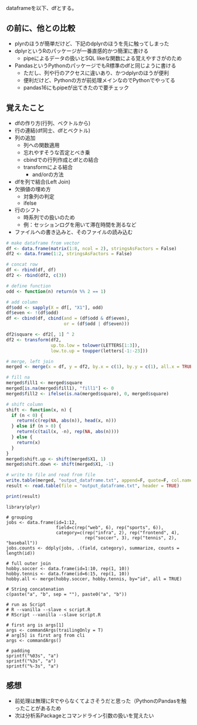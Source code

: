 
dataframeを以下、dfとする。

## の前に、他との比較
* plyrのほうが簡単だけど、下記のdplyrのほうを先に触ってしまった
* dplyrというRのパッケージが一番直感的かつ簡潔に書ける
	* pipeによるデータの扱いとSQL likeな関数による覚えやすさがのため
* PandasというPythonのパッケージでもR標準のdfと同じように書ける
	* ただし、列や行のアクセスに違いあり、かつdplyrのほうが便利
	* 便利だけど、Pythonの方が前処理メインなのでPythonでやってる
	* pandas16にもpipeが出てきたので要チェック

## 覚えたこと

* dfの作り方(行列、ベクトルから)
* 行の連結(df同士、dfとベクトル)
* 列の追加
	* 列への関数適用
	* 忘れやすそうな否定とべき乗
	* cbindでの行列作成とdfとの結合
	* transformによる結合
		* and/orの方法
* dfを列で結合(Left Join)
* 欠損値の埋め方
	* 対象列の判定
	* ifelse
* 行のシフト
	* 時系列での扱いのため
	* 例：セッションログを用いて滞在時間を測るなど
* ファイルへの書き込みと、そのファイルの読み込む

```r
# make dataframe from vector
df <- data.frame(matrix(1:8, ncol = 2), stringsAsFactors = False)
df2 <- data.frame(1:2, stringsAsFactors = False)

# concat row
df <- rbind(df, df)
df2 <- rbind(df2, c(3))

# define function
odd <- function(n) return(n %% 2 == 1)

# add column
df$odd <- sapply(X = df[, "X1"], odd)
df$even <- !(df$odd)
df <- cbind(df, cbind(and = (df$odd & df$even),
                      or = (df$odd | df$even)))

df2$square <- df2[, 1] ^ 2
df2 <- transform(df2, 
                 up.to.low = tolower(LETTERS[1:3]), 
                 low.to.up = toupper(letters[-1:-23]))

# merge, left join
merged <- merge(x = df, y = df2, by.x = c(1), by.y = c(1), all.x = TRUE)

# fill na
merged$fill1 <- merged$square
merged[is.na(merged$fill1), "fill1"] <- 0
merged$fill2 <- ifelse(is.na(merged$square), 0, merged$square)

# shift column
shift <- function(x, n) {
  if (n < 0) {
    return(c(rep(NA, abs(n)), head(x, n)))
  } else if (n > 0) {
    return(c(tail(x, -n), rep(NA, abs(n))))
  } else {
    return(x)
  }
}
merged$shift.up <- shift(merged$X1, 1)
merged$shift.down <- shift(merged$X1, -1)

# write to file and read from file
write.table(merged, "output_dataframe.txt", append=F, quote=F, col.names=T)
result <- read.table(file = "output_dataframe.txt", header = TRUE)

print(result)
```

```
library(plyr)

# grouping
jobs <- data.frame(id=1:12,
                   field=c(rep("web", 6), rep("sports", 6)),
                   category=c(rep("infra", 2), rep("frontend", 4),
                              rep("soccer", 3), rep("tennis", 2), "baseball"))
jobs.counts <- ddply(jobs, .(field, category), summarize, counts = length(id))

# full outer join
hobby.soccer <- data.frame(id=1:10, rep(1, 10))
hobby.tennis <- data.frame(id=6:15, rep(1, 10))
hobby.all <- merge(hobby.soccer, hobby.tennis, by="id", all = TRUE)

# String concatenation
c(paste("a", "b", sep = ""), paste0("a", "b"))

# run as Script
# R --vanilla --slave < script.R
# RScript --vanilla --slave script.R

# first arg is args[1]
args <- commandArgs(trailingOnly = T)
# arg[5] is first arg from cli
args <- commandArgs()

# padding
sprintf("%03s", "a")
sprintf("%3s", "a")
sprintf("%-3s", "a")
```

## 感想
* 前処理は無理にRでやらなくてよさそうだと思った（PythonのPandasを触ったことがあるため
* 次は分析系Packageとコマンドライン引数の扱いを覚えたい
